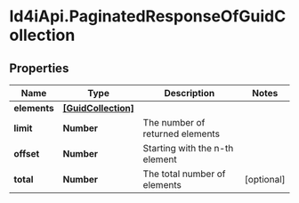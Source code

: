 # Id4iApi.PaginatedResponseOfGuidCollection

## Properties
Name | Type | Description | Notes
------------ | ------------- | ------------- | -------------
**elements** | [**[GuidCollection]**](GuidCollection.md) |  | 
**limit** | **Number** | The number of returned elements | 
**offset** | **Number** | Starting with the n-th element | 
**total** | **Number** | The total number of elements | [optional] 


